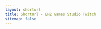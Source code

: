 ```yaml
---
layout: shorturl
title: ShortUrl - EHZ Games Studio Twitch
sitemap: false
---
```


<script>
    const url = 'https://twitch.tv/canhorn';
</script>